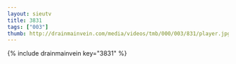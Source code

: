 ```yaml
--- 
layout: sieutv
title: 3831
tags: ["003"]
thumb: http://drainmainvein.com/media/videos/tmb/000/003/831/player.jpg
---
```

{% include drainmainvein key="3831" %} 

